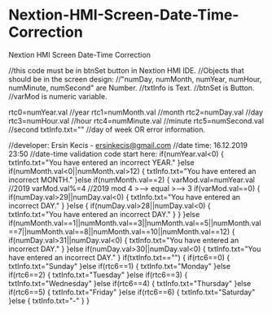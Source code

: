 # Nextion-HMI-Screen-Date-Time-Correction
Nextion HMI Screen Date-Time Correction

//this code must be in btnSet button in Nextion HMI IDE.
//Objects that should be in the screen design:
//"numDay, numMonth, numYear, numHour, numMinute, numSecond" are Number.
//txtInfo is Text.
//btnSet is Button.
//varMod is numeric variable.

rtc0=numYear.val //year
rtc1=numMonth.val //month
rtc2=numDay.val //day
rtc3=numHour.val //hour
rtc4=numMinute.val //minute
rtc5=numSecond.val //second
txtInfo.txt="" //day of week OR error information.

//developer: Ersin Kecis - ersinkecis@gmail.com
//date time: 16.12.2019 23:50
//date-time validation code start here:
if(numYear.val<0)
{
  txtInfo.txt="You have entered an incorrect YEAR."
}else if(numMonth.val<0||numMonth.val>12)
{
  txtInfo.txt="You have entered an incorrect MONTH."
}else if(numMonth.val==2)
{
  varMod.val=numYear.val //2019
  varMod.val%=4 //2019 mod 4 >--> equal >--> 3
  if(varMod.val==0)
  {
    if(numDay.val>29||numDay.val<0)
    {
      txtInfo.txt="You have entered an incorrect DAY."
    }
  }else
  {
    if(numDay.val>28||numDay.val<0)
    {
      txtInfo.txt="You have entered an incorrect DAY."
    }
  }
}else if(numMonth.val==1||numMonth.val==3||numMonth.val==5||numMonth.val==7||numMonth.val==8||numMonth.val==10||numMonth.val==12)
{
  if(numDay.val>31||numDay.val<0)
  {
    txtInfo.txt="You have entered an incorrect DAY."
  }
}else if(numDay.val>30||numDay.val<0)
{
  txtInfo.txt="You have entered an incorrect DAY."
}
if(txtInfo.txt=="")
{
  if(rtc6==0)
  {
    txtInfo.txt="Sunday"
  }else if(rtc6==1)
  {
    txtInfo.txt="Monday"
  }else if(rtc6==2)
  {
    txtInfo.txt="Tuesday"
  }else if(rtc6==3)
  {
    txtInfo.txt="Wednesday"
  }else if(rtc6==4)
  {
    txtInfo.txt="Thursday"
  }else if(rtc6==5)
  {
    txtInfo.txt="Friday"
  }else if(rtc6==6)
  {
    txtInfo.txt="Saturday"
  }else
  {
    txtInfo.txt="-"
  }
}
